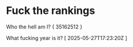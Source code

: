 # Fuck the rankings

Who the hell am I?
{ 35162512 }

What fucking year is it?
[ 2025-05-27T17:23:20Z ]
